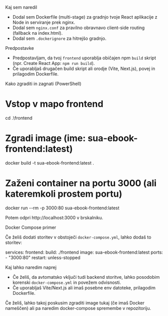Kaj sem naredil

- Dodal sem Dockerfile (multi-stage) za gradnjo tvoje React aplikacije z Node in serviranje prek nginx.
- Dodal sem `nginx.conf` za pravilno obravnavo client-side routing (fallback na index.html).
- Dodal sem `.dockerignore` za hitrejšo gradnjo.

Predpostavke

- Predpostavljam, da tvoj `frontend` uporablja običajen npm `build` skript (npr. Create React App: `npm run build`).
- Če uporabljaš drugačen build skript ali orodje (Vite, Next.js), povej in prilagodim Dockerfile.

Kako zgraditi in zagnati (PowerShell)

# Vstop v mapo frontend
cd .\frontend

# Zgradi image (ime: sua-ebook-frontend:latest)
docker build -t sua-ebook-frontend:latest .

# Zaženi container na portu 3000 (ali kateremkoli prostem portu)
docker run --rm -p 3000:80 sua-ebook-frontend:latest

Potem odpri http://localhost:3000 v brskalniku.

Docker Compose primer

Če želiš dodati storitev v obstoječi `docker-compose.yml`, lahko dodaš to storitev:

services:
  frontend:
    build: ./frontend
    image: sua-ebook-frontend:latest
    ports:
      - "3000:80"
    restart: unless-stopped

Kaj lahko naredim naprej

- Če želiš, da avtomatsko vključi tudi backend storitve, lahko posodobim korenski `docker-compose.yml` in povežem odvisnosti.
- Če uporabljaš Vite/Next.js ali imaš posebne env datoteke, prilagodim Dockerfile.

Če želiš, lahko takoj poskusim zgraditi image tukaj (če imaš Docker nameščen) ali pa naredim docker-compose spremembe v repozitoriju.
